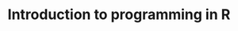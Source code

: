 ---
title: Introduction to programming in R
layout: collection
permalink: /courses_in_english/introduction_to_programming_in_R/
collection: introduction_to_programming_in_R
entries_layout: list
classes: wide
---